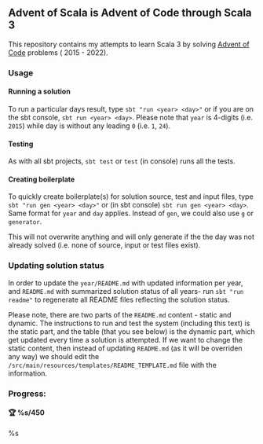 ## Advent of Scala is Advent of Code through Scala 3

This repository contains my attempts to learn Scala 3 by solving [Advent of Code](http://adventofcode.com) problems (
2015 - 2022).

### Usage

#### Running a solution

To run a particular days result, type `sbt "run <year> <day>"` or if you are on the sbt console, `sbt run <year> <day>`.
Please note that `year` is 4-digits (i.e. `2015`) while day is without any leading `0` (i.e. `1`, `24`).

#### Testing

As with all sbt projects, `sbt test` or `test` (in console) runs all the tests.

#### Creating boilerplate

To quickly create boilerplate(s) for solution source, test and input files, type `sbt "run gen <year> <day>"` or (in sbt
console) `sbt run gen <year> <day>`. Same format for `year` and `day` applies. Instead of `gen`, we could also use `g`
or `generator`.

This will not overwrite anything and will only generate if the the day was not already solved (i.e. none of source,
input or test files exist).

### Updating solution status

In order to update the `year/README.md` with updated information per year, and `README.md` with summarized solution
status of all years- run `sbt "run readme"` to regenerate all README files reflecting the solution status.

Please note, there are two parts of the `README.md` content - static and dynamic. The instructions to run and test the
system (including this text) is the static part, and the table (that you see below) is the dynamic part, which get
updated every time a solution is attempted. If we want to change the static content, then instead of updating
`README.md` (as it will be overriden any way) we should edit the `/src/main/resources/templates/README_TEMPLATE.md` file
with the information.

### Progress:

#### :trophy: %s/450

%s
